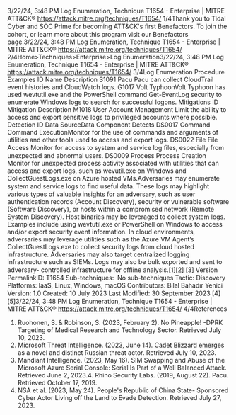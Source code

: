 3/22/24, 3:48 PM Log Enumeration, Technique T1654 - Enterprise | MITRE ATT&CK®
https://attack.mitre.org/techniques/T1654/ 1/4Thank you to Tidal Cyber and SOC Prime for becoming ATT&CK's ﬁrst Benefactors. To join the cohort, or learn more about this program visit our
Benefactors page.3/22/24, 3:48 PM Log Enumeration, Technique T1654 - Enterprise | MITRE ATT&CK®
https://attack.mitre.org/techniques/T1654/ 2/4Home>Techniques>Enterprise>Log Enumeration3/22/24, 3:48 PM Log Enumeration, Technique T1654 - Enterprise | MITRE ATT&CK®
https://attack.mitre.org/techniques/T1654/ 3/4Log Enumeration
Procedure Examples
ID Name Description
S1091 Pacu Pacu can collect CloudTrail event histories and CloudWatch logs.
G1017 Volt
TyphoonVolt Typhoon has used wevtutil.exe and the PowerShell command Get-EventLog security to enumerate
Windows logs to search for successful logons.
Mitigations
ID Mitigation Description
M1018 User Account Management Limit the ability to access and export sensitive logs to privileged accounts where possible.
Detection
ID Data SourceData Component Detects
DS0017 Command Command
ExecutionMonitor for the use of commands and arguments of utilities and other tools used to access
and export logs.
DS0022 File File Access Monitor for access to system and service log ﬁles, especially from unexpected and
abnormal users.
DS0009 Process Process Creation Monitor for unexpected process activity associated with utilities that can access and export
logs, such as wevutil.exe on Windows and CollectGuestLogs.exe on Azure hosted
VMs.Adversaries may enumerate system and service logs to ﬁnd useful data. These logs may highlight various types of valuable insights for an
adversary, such as user authentication records (Account Discovery), security or vulnerable software (Software Discovery), or hosts within a
compromised network (Remote System Discovery).
Host binaries may be leveraged to collect system logs. Examples include using wevtutil.exe or PowerShell on Windows to access and/or
export security event information. In cloud environments, adversaries may leverage utilities such as the Azure VM Agent’s
CollectGuestLogs.exe to collect security logs from cloud hosted infrastructure.
Adversaries may also target centralized logging infrastructure such as SIEMs. Logs may also be bulk exported and sent to adversary-
controlled infrastructure for oﬄine analysis.[1][2]
[3]
Version PermalinkID: T1654
Sub-techniques:  No sub-techniques
 
Tactic: Discovery
 
Platforms: IaaS, Linux, Windows, macOS
Contributors: Bilal Bahadır Yenici
Version: 1.0
Created: 10 July 2023
Last Modiﬁed: 30 September 2023
[4]
[5]3/22/24, 3:48 PM Log Enumeration, Technique T1654 - Enterprise | MITRE ATT&CK®
https://attack.mitre.org/techniques/T1654/ 4/4References
1. Ruohonen, S. & Robinson, S. (2023, February 2). No Pineapple!
-DPRK Targeting of Medical Research and Technology Sector.
Retrieved July 10, 2023.
2. Microsoft Threat Intelligence. (2023, June 14). Cadet Blizzard
emerges as a novel and distinct Russian threat actor.
Retrieved July 10, 2023.
3. Mandiant Intelligence. (2023, May 16). SIM Swapping and
Abuse of the Microsoft Azure Serial Console: Serial Is Part of a
Well Balanced Attack. Retrieved June 2, 2023.4. Rhino Security Labs. (2019, August 22). Pacu. Retrieved
October 17, 2019.
5. NSA et al. (2023, May 24). People's Republic of China State-
Sponsored Cyber Actor Living off the Land to Evade Detection.
Retrieved July 27, 2023.